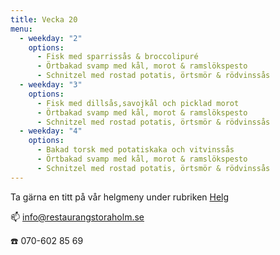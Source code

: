 ```yaml
---
title: Vecka 20
menu:
  - weekday: "2"
    options:
      - Fisk med sparrissås & broccolipuré
      - Örtbakad svamp med kål, morot & ramslökspesto
      - Schnitzel med rostad potatis, örtsmör & rödvinssås
  - weekday: "3"
    options:
      - Fisk med dillsås,savojkål och picklad morot
      - Örtbakad svamp med kål, morot & ramslökspesto
      - Schnitzel med rostad potatis, örtsmör & rödvinssås
  - weekday: "4"
    options:
      - Bakad torsk med potatiskaka och vitvinssås
      - Örtbakad svamp med kål, morot & ramslökspesto
      - Schnitzel med rostad potatis, örtsmör & rödvinssås
---
```

[](http://www.bjorlandagard.se)[](http://www.bjorlandagard.se)Ta gärna en titt på vår helgmeny under rubriken [Helg](https://www.restaurangstoraholm.se/helg/?i=2)

📫 info@restaurangstoraholm.se

☎️ 070-602 85 69